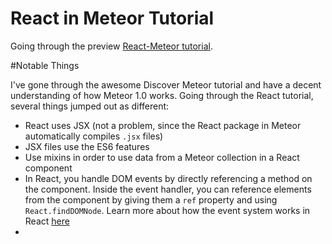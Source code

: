 React in Meteor Tutorial
========================

Going through the preview [React-Meteor tutorial](http://tutorial-viewer.meteor.com/tutorial/0/react).

#Notable Things

I've gone through the awesome Discover Meteor tutorial and have a decent understanding of how Meteor 1.0 works. Going through the React tutorial, several things jumped out as different:

- React uses JSX (not a problem, since the React package in Meteor automatically compiles `.jsx` files)
- JSX files use the ES6 features
- Use mixins in order to use data from a Meteor collection in a React component
- In React, you handle DOM events by directly referencing a method on the component. Inside the event handler, you can reference elements from the component by giving them a `ref` property and using `React.findDOMNode`. Learn more about how the event system works in React [here](https://facebook.github.io/react/docs/events.html)
- 